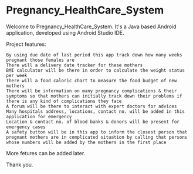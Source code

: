 # Pregnancy_HealthCare_System

Welcome to Pregnancy_HealthCare_System. It's a Java based Android application, developed using Android Studio IDE.

Project features:

    By using due date of last period this app track down how many weeks pregnant those females are
    There will a delivery date tracker for these mothers
    BMI calculator will be there in order to calculate the weight status per week
    There will a food caloric chart to measure the food budget of new mothers
    There will be information on many pregnancy complications & their symptoms so that mothers can initially track down their problems if there is any kind of complications they face
    A forum will be there to interact with expert doctors for advices
    Many hospitals address, locations, contact no. will be added in this application for emergency
    Location & contact no. of blood banks & donors will be present for emergency cases
    A safety button will be in this app to inform the closest person that pregnant mothers are in complicated situation by calling that persons whose numbers will be added by the mothers in the first place

More fetures can be added later.

Thank you.
